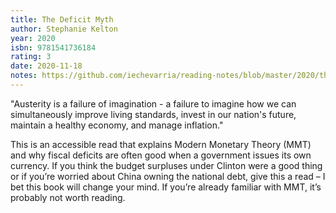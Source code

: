 ```yaml
---
title: The Deficit Myth
author: Stephanie Kelton
year: 2020
isbn: 9781541736184
rating: 3
date: 2020-11-18
notes: https://github.com/iechevarria/reading-notes/blob/master/2020/the-deficit-myth-kelton-2020.md
---
```


<p class="quote">"Austerity is a failure of imagination - a failure to imagine how we can simultaneously improve living standards, invest in our nation's future, maintain a healthy economy, and manage inflation."</p>

This is an accessible read that explains Modern Monetary Theory (MMT) and why fiscal deficits are often good when a government issues its own currency. If you think the budget surpluses under Clinton were a good thing or if you’re worried about China owning the national debt, give this a read – I bet this book will change your mind. If you’re already familiar with MMT, it’s probably not worth reading.
